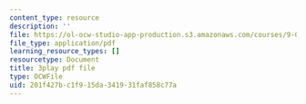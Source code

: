 ```yaml
---
content_type: resource
description: ''
file: https://ol-ocw-studio-app-production.s3.amazonaws.com/courses/9-00sc-introduction-to-psychology-fall-2011/201f427bc1f915da341931faf858c77a_SjjGiqf96rI.pdf
file_type: application/pdf
learning_resource_types: []
resourcetype: Document
title: 3play pdf file
type: OCWFile
uid: 201f427b-c1f9-15da-3419-31faf858c77a
---
```


